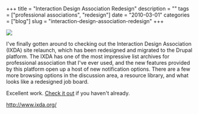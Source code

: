 +++
title = "Interaction Design Association Redesign"
description = ""
tags = ["professional associations", "redesign"]
date = "2010-03-01"
categories = ["blog"]
slug = "interaction-design-association-redesign"
+++



  <div class="notebook-screenshot"><a href="http://www.ixda.org/"><img src="/media/bluga/wt4b8c140bee870_large.jpg"/></a></div><p>I've finally gotten around to checking out the Interaction Design Association (IXDA) site relaunch, which has been redesigned and migrated to the Drupal platform. The IXDA has one of the most impressive list archives for professional association that I've ever used, and the new features provided by this platform open up a host of new notification options. There are a few more browsing options in the discussion area, a resource library, and what looks like a redesigned job board.</p>

<p>Excellent work. <a href="http://www.ixda.org/">Check it out</a> if you haven't already.</p>

    
  <a href="http://www.ixda.org/">http://www.ixda.org/</a>

